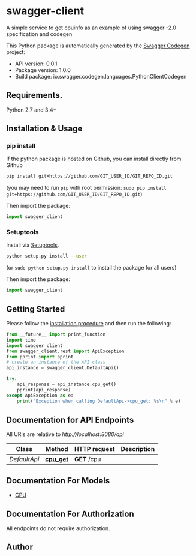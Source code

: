 # swagger-client
A simple service to get cpuinfo as an example of using swagger -2.0 specification and codegen

This Python package is automatically generated by the [Swagger Codegen](https://github.com/swagger-api/swagger-codegen) project:

- API version: 0.0.1
- Package version: 1.0.0
- Build package: io.swagger.codegen.languages.PythonClientCodegen

## Requirements.

Python 2.7 and 3.4+

## Installation & Usage
### pip install

If the python package is hosted on Github, you can install directly from Github

```sh
pip install git+https://github.com/GIT_USER_ID/GIT_REPO_ID.git
```
(you may need to run `pip` with root permission: `sudo pip install git+https://github.com/GIT_USER_ID/GIT_REPO_ID.git`)

Then import the package:
```python
import swagger_client 
```

### Setuptools

Install via [Setuptools](http://pypi.python.org/pypi/setuptools).

```sh
python setup.py install --user
```
(or `sudo python setup.py install` to install the package for all users)

Then import the package:
```python
import swagger_client
```

## Getting Started

Please follow the [installation procedure](#installation--usage) and then run the following:

```python
from __future__ import print_function
import time
import swagger_client
from swagger_client.rest import ApiException
from pprint import pprint
# create an instance of the API class
api_instance = swagger_client.DefaultApi()

try:
    api_response = api_instance.cpu_get()
    pprint(api_response)
except ApiException as e:
    print("Exception when calling DefaultApi->cpu_get: %s\n" % e)

```

## Documentation for API Endpoints

All URIs are relative to *http://localhost:8080/api*

Class | Method | HTTP request | Description
------------ | ------------- | ------------- | -------------
*DefaultApi* | [**cpu_get**](docs/DefaultApi.md#cpu_get) | **GET** /cpu | 


## Documentation For Models

 - [CPU](docs/CPU.md)


## Documentation For Authorization

 All endpoints do not require authorization.


## Author



